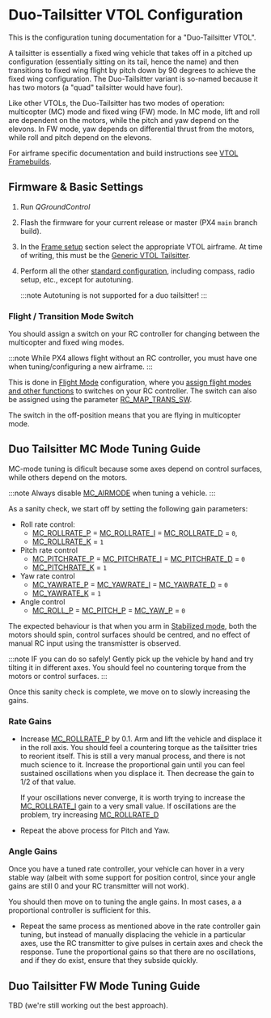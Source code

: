 # Duo-Tailsitter VTOL Configuration

This is the configuration tuning documentation for a "Duo-Tailsitter VTOL".

A tailsitter is essentially a fixed wing vehicle that takes off in a pitched up configuration (essentially sitting on its tail, hence the name) and then transitions to fixed wing flight by pitch down by 90 degrees to achieve the fixed wing configuration.
The Duo-Tailsitter variant is so-named because it has two motors (a "quad" tailsitter would have four).

Like other VTOLs, the Duo-Tailsitter has two modes of operation: multicopter (MC) mode and fixed wing (FW) mode.
In MC mode, lift and roll are dependent on the motors, while the pitch and yaw depend on the elevons.
In FW mode, yaw depends on differential thrust from the motors, while roll and pitch depend on the elevons.

For airframe specific documentation and build instructions see [VTOL Framebuilds](../frames_vtol/README.md).

## Firmware & Basic Settings

1. Run *QGroundControl*
2. Flash the firmware for your current release or master (PX4 `main` branch build).
3. In the [Frame setup](../config/airframe.md) section select the appropriate VTOL airframe.
   At time of writing, this must be the [Generic VTOL Tailsitter](../airframes/airframe_reference.md#vtol-tailsitter).
4. Perform all the other [standard configuration](../config/README.md), including compass, radio setup, etc., except for autotuning.

   :::note
   Autotuning is not supported for a duo tailsitter!
   :::

### Flight / Transition Mode Switch

You should assign a switch on your RC controller for changing between the multicopter and fixed wing modes.

:::note
While PX4 allows flight without an RC controller, you must have one when tuning/configuring a new airframe.
:::

This is done in [Flight Mode](../config/flight_mode.md) configuration, where you [assign flight modes and other functions](../config/flight_mode.md#what-flight-modes-and-switches-should-i-set) to switches on your RC controller.
The switch can also be assigned using the parameter [RC_MAP_TRANS_SW](../advanced_config/parameter_reference.md#RC_MAP_TRANS_SW).

The switch in the off-position means that you are flying in multicopter mode.

## Duo Tailsitter MC Mode Tuning Guide

MC-mode tuning is dificult because some axes depend on control surfaces, while others depend on the motors.

:::note
Always disable [MC_AIRMODE](../advanced_config/parameter_reference.md#MC_AIRMODE) when tuning a vehicle.
:::

As a sanity check, we start off by setting the following gain parameters:

- Roll rate control:
  - [MC_ROLLRATE_P](../advanced_config/parameter_reference.md#MC_ROLLRATE_P) = [MC_ROLLRATE_I](../advanced_config/parameter_reference.md#MC_ROLLRATE_I) = [MC_ROLLRATE_D](../advanced_config/parameter_reference.md#MC_ROLLRATE_D) = `0`, 
  - [MC_ROLLRATE_K](../advanced_config/parameter_reference.md#MC_ROLLRATE_K) = `1`
- Pitch rate control
  - [MC_PITCHRATE_P](../advanced_config/parameter_reference.md#MC_PITCHRATE_P) = [MC_PITCHRATE_I](../advanced_config/parameter_reference.md#MC_PITCHRATE_I) = [MC_PITCHRATE_D](../advanced_config/parameter_reference.md#MC_PITCHRATE_D) = `0`
  - [MC_PITCHRATE_K](../advanced_config/parameter_reference.md#MC_PITCHRATE_K) = `1`
- Yaw rate control
  - [MC_YAWRATE_P](../advanced_config/parameter_reference.md#MC_YAWRATE_P) = [MC_YAWRATE_I](../advanced_config/parameter_reference.md#MC_YAWRATE_I) = [MC_YAWRATE_D](../advanced_config/parameter_reference.md#MC_YAWRATE_D) = `0`
  - [MC_YAWRATE_K](../advanced_config/parameter_reference.md#MC_YAWRATE_K) = `1`
- Angle control
  - [MC_ROLL_P](../advanced_config/parameter_reference.md#MC_ROLL_P) = [MC_PITCH_P](../advanced_config/parameter_reference.md#MC_PITCH_P) = [MC_YAW_P](../advanced_config/parameter_reference.md#MC_YAW_P) = `0`

The expected behaviour is that when you arm in [Stabilized mode](../flight_modes/manual_stabilized_mc.md), both the motors should spin, control surfaces should be centred, and no effect of manual RC input using the transmistter is observed.

:::note IF you can do so safely!
Gently pick up the vehicle by hand and try tilting it in different axes.
You should feel no countering torque from the motors or control surfaces.
:::

Once this sanity check is complete, we move on to slowly increasing the gains.

### Rate Gains

- Increase [MC_ROLLRATE_P](../advanced_config/parameter_reference.md#MC_ROLLRATE_P) by 0.1.
  Arm and lift the vehicle and displace it in the roll axis.
  You should feel a countering torque as the tailsitter tries to reorient itself.
  This is still a very manual process, and there is not much science to it.
  Increase the proportional gain until you can feel sustained oscillations when you displace it.
  Then decrease the gain to 1/2 of that value.
  
  If your oscillations never converge, it is worth trying to increase the [MC_ROLLRATE_I](../advanced_config/parameter_reference.md#MC_ROLLRATE_I) gain to a very small value.
  If oscillations are the problem, try increasing [MC_ROLLRATE_D](../advanced_config/parameter_reference.md#MC_ROLLRATE_D)

- Repeat the above process for Pitch and Yaw.


### Angle Gains

Once you have a tuned rate controller, your vehicle can hover in a very stable way (albeit with some support for position control, since your angle gains are still 0 and your RC transmitter will not work).

You should then move on to tuning the angle gains.
In most cases, a a proportional controller is sufficient for this. 

- Repeat the same process as mentioned above in the rate controller gain tuning, but instead of manually displacing the vehicle in a particular axes, use the RC transmitter to give pulses in certain axes and check the response.
  Tune the proportional gains so that there are no oscillations, and if they do exist, ensure that they subside quickly.


## Duo Tailsitter FW Mode Tuning Guide

TBD (we're still working out the best approach).
